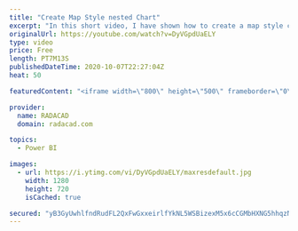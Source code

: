```yaml
---
title: "Create Map Style nested Chart"
excerpt: "In this short video, I have shown how to create a map style chart with a bar chart or packed scatter chart  or using images"
originalUrl: https://youtube.com/watch?v=DyVGpdUaELY
type: video
price: Free
length: PT7M13S
publishedDateTime: 2020-10-07T22:27:04Z
heat: 50

featuredContent: "<iframe width=\"800\" height=\"500\" frameborder=\"0\" src=\"https://www.youtube.com/embed/DyVGpdUaELY\" allow=\"accelerometer; autoplay; encrypted-media; gyroscope; picture-in-picture\" allowfullscreen></iframe>"

provider:
  name: RADACAD
  domain: radacad.com

topics:
  - Power BI

images:
  - url: https://i.ytimg.com/vi/DyVGpdUaELY/maxresdefault.jpg
    width: 1280
    height: 720
    isCached: true

secured: "yB3GyUwhlfndRudFL2QxFwGxxeirlfYkNL5WSBizexM5x6cCGMbHXNG5hhqzNXn7FF+YSqqmuE4Tt5q4wA4H2lZs+YSoq4YoFMV0TSrkpHIwa2i2MStGAXGd8/FLrwMGcOWB121IQC5GHg5HrymtnEU2BvNN70HLl+DWHDoJUa3GaFY/k4UN+oflGVgLz7LBVS+p9eufQ9D0Djz4hnnNPvIaxVCjdltRU6V0q8XHgf2Qsov3heH892fWp23eDdsJTpkGX+wj5Cs0kilz7pxalhGEEWW1auRgbWFBBMZLg8BM11yE3XoNUJNxkD+rkdke9BUK79nIGtNIB4g4mYm88KOYq7xunOYt2sMB4ZFC4nGNJIaKj9/ZnhLsrjIusqGTvkxqy7X8v0LTE1rvvTolDGxd4mfQYFov0sI4vBEZ470=;vjTB8qA2kQ7KAznO1fTDmA=="
---
```



